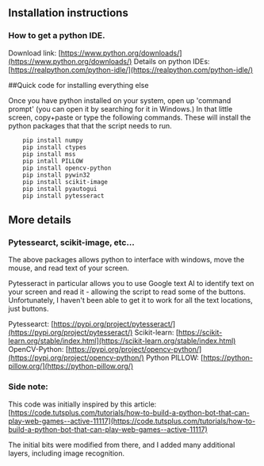 ## Installation instructions

### How to get a python IDE. 

Download link: [https://www.python.org/downloads/](https://www.python.org/downloads/)
Details on python IDEs: [https://realpython.com/python-idle/](https://realpython.com/python-idle/)

##Quick code for installing everything else

Once you have python installed on your system, open up 'command prompt' (you can open it by searching for it in Windows.) In that little screen, copy+paste or type the following commands.
These will install the python packages that that the script needs to run. 

        pip install numpy
        pip install ctypes
        pip install mss
        pip intall PILLOW 
        pip install opencv-python
        pip install pywin32
        pip install scikit-image
        pip install pyautogui
        pip install pytesseract 

## More details

### Pytessearct, scikit-image, etc...


The above packages allows python to interface with windows, move the mouse, and read text of your screen. 

Pytesseract in particular allows you to use Google text AI to identify text on your screen and read it - allowing the script to read some of the buttons. 
Unfortunately, I haven't been able to get it to work for all the text locations, just buttons. 

Pytessearct: [https://pypi.org/project/pytesseract/](https://pypi.org/project/pytesseract/)
Scikit-learn: [https://scikit-learn.org/stable/index.html](https://scikit-learn.org/stable/index.html)
OpenCV-Python: [https://pypi.org/project/opencv-python/](https://pypi.org/project/opencv-python/)
Python PILLOW: [https://python-pillow.org/](https://python-pillow.org/)

### Side note:

This code was initially inspired by this article: [https://code.tutsplus.com/tutorials/how-to-build-a-python-bot-that-can-play-web-games--active-11117](https://code.tutsplus.com/tutorials/how-to-build-a-python-bot-that-can-play-web-games--active-11117)

The initial bits were modified from there, and I added many additional layers, including image recognition. 





